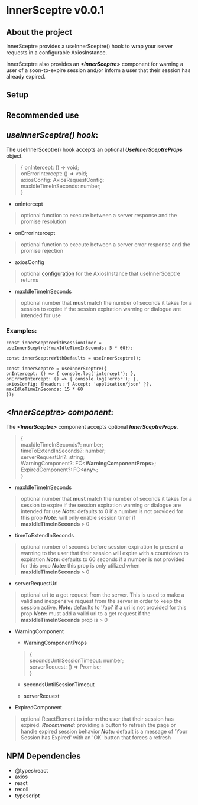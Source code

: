 
# InnerSceptre v0.0.1

## About the project

InnerSceptre provides a useInnerSceptre() hook to wrap your server requests in a configurable AxiosInstance.

InnerSceptre also provides an ***<***InnerSceptre***>*** component for warning a user of a soon-to-expire session
and/or inform a user that their session has already expired.

## Setup

## Recommended use
    
## ***useInnerSceptre() hook***:

The useInnerSceptre() hook accepts an optional ***UseInnerSceptreProps*** object.

>{
  onIntercept: () => void;  
  onErrorIntercept: () => void;  
  axiosConfig: AxiosRequestConfig;  
  maxIdleTimeInSeconds: number;  
}

* onIntercept
> optional function to execute between a server response and the promise resolution
* onErrorIntercept
> optional function to execute between a server error response and the promise rejection
* axiosConfig
> optional [configuration](https://axios-http.com/docs/req_config) for the AxiosInstance that useInnerSceptre returns
* maxIdleTimeInSeconds
> optional number that **must** match the number of seconds it takes for a session to expire if the session expiration warning or dialogue are intended for use

### Examples:

```
const innerSceptreWithSessionTimer = useInnerSceptre({maxIdleTimeInSeconds: 5 * 60});
```

```
const innerSceptreWithDefaults = useInnerSceptre();
```

```
const innerSceptre = useInnerSceptre({
onIntercept: () => { console.log('intercept'); },
onErrorIntercept: () => { console.log('error'); },
axiosConfig: {headers: { Accept: 'application/json' }},
maxIdleTimeInSeconds: 15 * 60
});
```

## ***<***InnerSceptre***>*** ***component***:

The ***<***InnerSceptre***>*** component accepts optional ***InnerSceptreProps***.

>{  
  maxIdleTimeInSeconds?: number;  
  timeToExtendInSeconds?: number;  
  serverRequestUri?: string;  
  WarningComponent?: FC<**WarningComponentProps**>;  
  ExpiredComponent?: FC<**any**>;  
}

* maxIdleTimeInSeconds
> optional number that **must** match the number of seconds it takes for a session to expire if the session expiration warning or dialogue are intended for use
> ***Note:*** defaults to 0 if a number is not provided for this prop
> ***Note:*** will only enable session timer if **maxIdleTimeInSeconds** > 0
* timeToExtendInSeconds
> optional number of seconds before session expiration to present a warning to the user that their session will expire with a countdown to expiration
> ***Note:*** defaults to 60 seconds if a number is not provided for this prop
> ***Note:*** this prop is only utilized when **maxIdleTimeInSeconds** > 0
* serverRequestUri
> optional uri to a get request from the server. This is used to make a valid and inexpensive request from the server in order to keep the session active.
> ***Note:*** defaults to '/api' if a uri is not provided for this prop
> ***Note:*** must add a valid uri to a get request if the **maxIdleTimeInSeconds** prop is > 0
* WarningComponent
	- WarningComponentProps
	>{  
  secondsUntilSessionTimeout: number;  
  serverRequest: () => Promise<any>;  
}

	- secondsUntilSessionTimeout
	>
	- serverRequest
	> 
	
* ExpiredComponent
> optional ReactElement to inform the user that their session has expired.
> ***Recommend:*** providing a button to refresh the page or handle expired session behavior
> ***Note:*** default is a message of 'Your Session has Expired' with an 'OK' button that forces a refresh

## NPM Dependencies
* @types/react
* axios
* react
* recoil
* typescript

